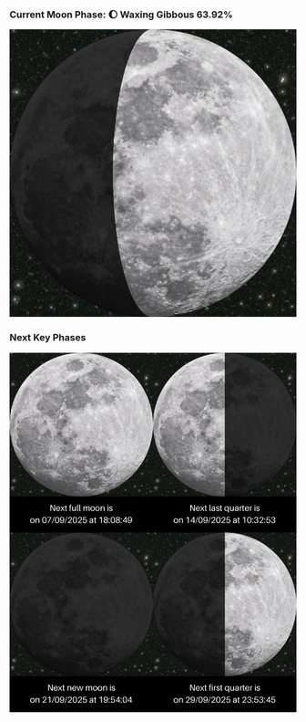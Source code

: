### Current Moon Phase: 🌔 Waxing Gibbous 63.92%
![Moon Phase](moonphase.png)
### Next Key Phases
![Gallery](gallery.png)